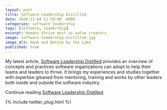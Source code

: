 ```yaml
---
layout: post
title: Software Leadership Distilled
date: 2020-11-04 11:59:00 -0000
categories: software leadership
tags: [software, leadership]
excerpt: Humans thrive most as value creators.
image: software-leadership-distilled.jpg
image_alt: Hank and Betsie by the Lake
published: true
---
```


My latest article, [Software Leadership Distilled](/software-leadership/software-leadership-distilled) provides an overview of concepts and practices software organizations can adopt to help their teams and leaders to thrive. It brings my experiences and studies together with expertise gleaned from mentoring, training and works by other leaders both inside and outside the software industry.

Continue reading [Software Leadership Distilled](/software-leadership/software-leadership-distilled).

{% include twitter_plug.html %}
